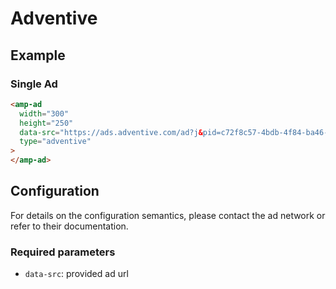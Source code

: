 <!---
Copyright 2015 The AMP HTML Authors. All Rights Reserved.

Licensed under the Apache License, Version 2.0 (the "License");
you may not use this file except in compliance with the License.
You may obtain a copy of the License at

      http://www.apache.org/licenses/LICENSE-2.0

Unless required by applicable law or agreed to in writing, software
distributed under the License is distributed on an "AS-IS" BASIS,
WITHOUT WARRANTIES OR CONDITIONS OF ANY KIND, either express or implied.
See the License for the specific language governing permissions and
limitations under the License.
-->

# Adventive

## Example

### Single Ad

```html
<amp-ad
  width="300"
  height="250"
  data-src="https://ads.adventive.com/ad?j&pid=c72f8c57-4bdb-4f84-ba46-8b34a2512501"
  type="adventive"
>
</amp-ad>
```

## Configuration

For details on the configuration semantics, please contact the ad network or refer to their documentation.

### Required parameters

-   `data-src`: provided ad url
